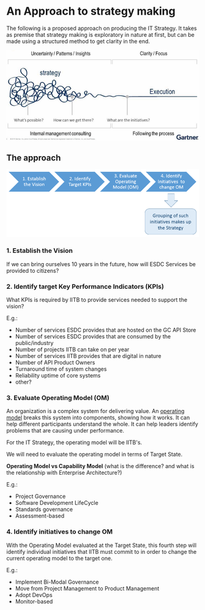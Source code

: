 # An Approach to strategy making
The following is a proposed approach on producing the IT Strategy. It takes as premise that strategy making is exploratory in nature at first, but can be made using a structured method to get clarity in the end.


![Strategy for a strategy](img/StrategyForStrategy.png)

## The approach

![Approach to Strategy making](img/StrategyMakingApproach.png)

### 1. Establish the Vision

If we can bring ourselves 10 years in the future, how will ESDC Services be provided to citizens?

### 2. Identify target Key Performance Indicators (KPIs)
What KPIs is required by IITB to provide services needed to support the vision?

E.g.:
* Number of services ESDC provides that are hosted on the GC API Store
* Number of services ESDC provides that are consumed by the public/industry
* Number of projects IITB can take on per year
* Number of services IITB provides that are digital in nature
* Number of API Product Owners
* Turnaround time of system changes
* Reliability uptime of core systems
* other?


### 3. Evaluate Operating Model (OM)
An organization is a complex system for delivering value. An [operating model](https://en.wikipedia.org/wiki/Operating_model) breaks this system into components, showing how it works. It can help different participants understand the whole. It can help leaders identify problems that are causing under performance.

For the IT Strategy, the operating model will be IITB's.

We will need to evaluate the operating model in terms of Target State.

**Operating Model vs Capability Model** (what is the difference? and what is the relationship with Enterprise Architecture?)

E.g.:
* Project Governance
* Software Development LifeCycle
* Standards governance
* Assessment-based 

### 4. Identify initiatives to change OM

With the Operating Model evaluated at the Target State, this fourth step will identify individual initiatives that IITB must commit to in order to change the current operating model to the target one.

E.g.:
* Implement Bi-Modal Governance
* Move from Project Management to Product Management
* Adopt DevOps
* Monitor-based